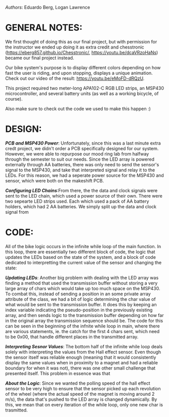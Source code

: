 _Authors_: Eduardo Berg, Logan Lawrence
  
GENERAL NOTES:
==============

We first thought of doing this as our final project, but with permission for the instructor we ended up doing it as extra credit and chesstronic (https://eberg857.github.io/Chesstronic/, https://youtu.be/dcaVRzoHaNs) became our final project instead.

Our bike system's purpose is to display different colors depending on how fast the user is riding, and upon stopping, displays a unique animation. 
Check out our video of the result: https://youtu.be/eMoFD-dRQzU.

This project required two meter-long APA102-C RGB LED strips, an MSP430 microcontroller, and several battery units (as well as a working bicycle, of course).

Also make sure to check out the code we used to make this happen :)

DESIGN:
=======

**_PCB and MSP430 Power_**: Unfortunately, since this was a last minute extra credt project, we didn't order a PCB specifically designed for our system. However, we were able to repurpose our mood ring lab from halfway through the semester to suit our needs. Since the LED array is powered externally through AA batteries, there was only need to send the sensor's signal to the MSP430, and take that interpreted signal and relay it to the LEDs. For this reason, we had a seperate power source for the MSP430 and sensor, which were both on the makeshift PCB.

**_Configuring LED Chains_**:From there, the the data and clock signals were sent to the LED chain, which used a power source of their own. There were two sepearte LED strips used. Each which used a pack of AA battery holders, which had 2 AA batteries. We simply split up the data and clock signal from 

CODE:
=====

All of the bike logic occurs in the infinite while loop of the main function. In this loop, there are essentially two different block of code, the logic that updates the LEDs based on the state of the system, and a block of code dedicated to interpretting the current value of the sensor and changing the state:

**_Updating LEDs_**: Another big problem with dealing with the LED array was finding a method that used the transmission buffer without storing a very large array of chars which would take up too much space on the MSP430. To combat this, instead of sending a position in an some private array attribute of the class, we had a bit of logic determining the char value of what would be sent to the transmission buffer. It does this by keeping an index variable indicating the pseudo-position in the previously existing array, and then sends logic to the transmission buffer depending on how far in the original array the transmission sequence should be. The code for this can be seen in the beginning of the infnite while loop in main, where there are various statements, ie. the catch for the first 4 chars sent, which need to be 0x00, that handle different places in the transmitted array.

**_Interpreting Sesnor Values_**: The bottom half of the infinite while loop deals solely with interpreting the values from the Hall effect sensor. Even though the sensor itself was reliable enough (meaning that it would consistently display the same values when in proximity to a magnet and had a reliable boundary for when it was not), there was one other small challenge that presented itself. This problem in essence was that 

**_About the Logic_**: Since we wanted the polling speed of the hall effect sensor to be very high to ensure that the sensor picked up each revolution of the wheel (where the actual speed of the magnet is moving around 2 m/s), the data that's pushed to the LED array is changed dynamically. By this, we mean that on every iteration of the while loop, only one new char is trasmitted. 
